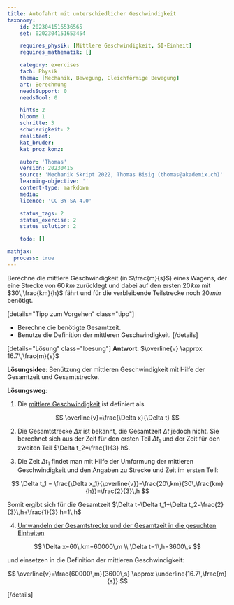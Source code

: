 ```yaml
---
title: Autofahrt mit unterschiedlicher Geschwindigkeit
taxonomy:
	id: 2023041516536565
	set: 0202304151653454

	requires_physik: [Mittlere Geschwindigkeit, SI-Einheit]
	requires_mathematik: []

	category: exercises
	fach: Physik
	thema: [Mechanik, Bewegung, Gleichförmige Bewegung]
	art: Berechnung
	needsSupport: 0
	needsTool: 0

	hints: 2
	bloom: 1
	schritte: 3
	schwierigkeit: 2
	realitaet: 
	kat_bruder:
	kat_proz_konz: 

	autor: 'Thomas'
	version: 20230415
	source: 'Mechanik Skript 2022, Thomas Bisig (thomas@akademix.ch)'
	learning-objective: ''
	content-type: markdown
	media:
	licence: 'CC BY-SA 4.0'

	status_tags: 2
	status_exercise: 2
	status_solution: 2

	todo: []

mathjax:
  process: true
---
```

Berechne die mittlere Geschwindigkeit (in $\frac{m}{s}$) eines Wagens, der eine Strecke von $60\,km$ zurücklegt und dabei auf den ersten $20\,km$ mit $30\,\frac{km}{h}$ fährt und für die verbleibende Teilstrecke noch $20\,min$ benötigt.  

[details="Tipp zum Vorgehen" class="tipp"]
- Berechne die benötigte Gesamtzeit.
- Benutze die Definition der mittleren Geschwindigkeit.
[/details]

[details="Lösung" class="loesung"]
**Antwort**: $\overline{v} \approx 16.7\,\frac{m}{s}$

**Lösungsidee**: Benützung der mittleren Geschwindigkeit mit Hilfe der Gesamtzeit und Gesamtstrecke.

**Lösungsweg**:

1. Die [mittlere Geschwindigkeit](/konzepte/konzept-1) ist definiert als

$$
\overline{v}=\frac{\Delta x}{\Delta t}
$$

2. Die Gesamtstrecke $\Delta x$ ist bekannt, die Gesamtzeit $\Delta t$ jedoch nicht. Sie berechnet sich aus der Zeit für den ersten Teil $\Delta t_1$ und der Zeit für den zweiten Teil $\Delta t_2=\frac{1}{3} h$.

3. Die Zeit $\Delta t_1$ findet man mit Hilfe der Umformung der mittleren Geschwindigkeit und den Angaben zu Strecke und Zeit im ersten Teil:

$$
\Delta t_1 = \frac{\Delta x_1}{\overline{v}}=\frac{20\,km}{30\,\frac{km}{h}}=\frac{2}{3}\,h
$$

Somit ergibt sich für die Gesamtzeit $\Delta t=\Delta t_1+\Delta t_2=\frac{2}{3}\,h+\frac{1}{3} h=1\,h$

4. [Umwandeln der Gesamtstrecke und der Gesamtzeit in die gesuchten Einheiten](/konzepte/konzept-1)

$$
\Delta x=60\,km=60000\,m \\
\Delta t=1\,h=3600\,s
$$

und einsetzen in die Definition der mittleren Geschwindigkeit:

$$
\overline{v}=\frac{60000\,m}{3600\,s} \approx \underline{16.7\,\frac{m}{s}}
$$

[/details]